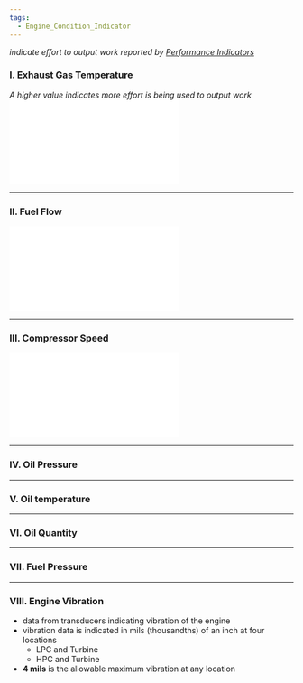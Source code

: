 ```yaml
---
tags:
  - Engine_Condition_Indicator
---
```

*indicate effort to output work reported by [Performance Indicators](./Performance%20Indicators.md)*

### I. Exhaust Gas Temperature
*A higher value indicates more effort is being used to output work*
![Turbine Engine Exhaust Gas Temperature (EGT)](./Turbine%20Engine%20Exhaust%20Gas%20Temperature%20(EGT).md)

---
### II. Fuel Flow
![Fuel Flow Indicator](./Fuel%20Flow%20Indicator.md)

---
### III. Compressor Speed
![%RPM Indicator (Compressor Speed)](./%25RPM%20Indicator%20(Compressor%20Speed).md)

---
### IV. Oil Pressure

---
### V. Oil temperature 

---
### VI. Oil Quantity

---
### VII. Fuel Pressure

---
### VIII. Engine Vibration 
- data from transducers indicating vibration of the engine
- vibration data is indicated in mils (thousandths) of an inch at four locations
	- LPC and Turbine
	- HPC and Turbine
- **4 mils** is the allowable maximum vibration at any location